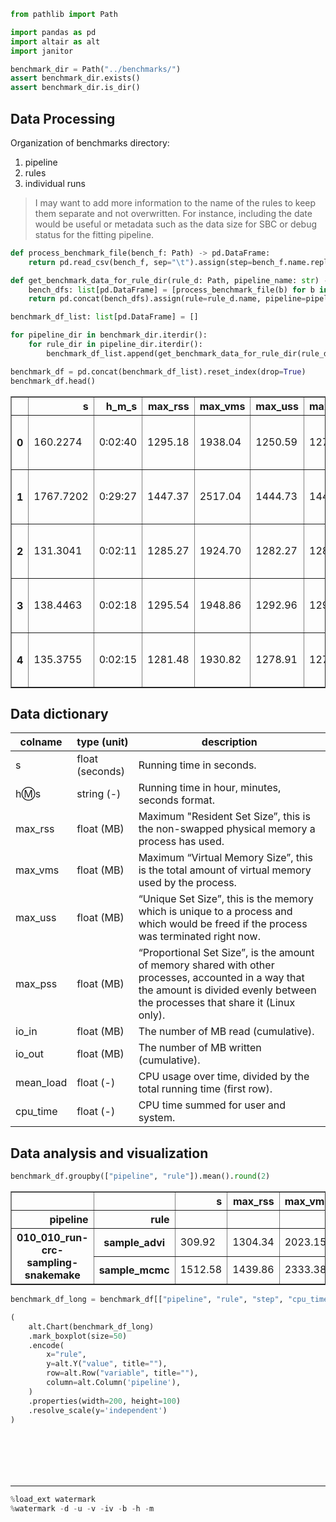 ```python
from pathlib import Path

import pandas as pd
import altair as alt
import janitor
```

```python
benchmark_dir = Path("../benchmarks/")
assert benchmark_dir.exists()
assert benchmark_dir.is_dir()
```

## Data Processing

Organization of benchmarks directory:

1. pipeline
2. rules
3. individual runs

> I may want to add more information to the name of the rules to keep them separate and not overwritten.
> For instance, including the date would be useful or metadata such as the data size for SBC or debug status for the fitting pipeline.

```python
def process_benchmark_file(bench_f: Path) -> pd.DataFrame:
    return pd.read_csv(bench_f, sep="\t").assign(step=bench_f.name.replace(bench_f.suffix, ""))

def get_benchmark_data_for_rule_dir(rule_d: Path, pipeline_name: str) -> pd.DataFrame:
    bench_dfs: list[pd.DataFrame] = [process_benchmark_file(b) for b in rule_d.iterdir()]
    return pd.concat(bench_dfs).assign(rule=rule_d.name, pipeline=pipeline_name).clean_names()

benchmark_df_list: list[pd.DataFrame] = []

for pipeline_dir in benchmark_dir.iterdir():
    for rule_dir in pipeline_dir.iterdir():
        benchmark_df_list.append(get_benchmark_data_for_rule_dir(rule_dir, pipeline_name=pipeline_dir.name))

benchmark_df = pd.concat(benchmark_df_list).reset_index(drop=True)
benchmark_df.head()

```

<div>
<style scoped>
    .dataframe tbody tr th:only-of-type {
        vertical-align: middle;
    }

    .dataframe tbody tr th {
        vertical-align: top;
    }

    .dataframe thead th {
        text-align: right;
    }
</style>
<table border="1" class="dataframe">
  <thead>
    <tr style="text-align: right;">
      <th></th>
      <th>s</th>
      <th>h_m_s</th>
      <th>max_rss</th>
      <th>max_vms</th>
      <th>max_uss</th>
      <th>max_pss</th>
      <th>io_in</th>
      <th>io_out</th>
      <th>mean_load</th>
      <th>cpu_time</th>
      <th>step</th>
      <th>rule</th>
      <th>pipeline</th>
    </tr>
  </thead>
  <tbody>
    <tr>
      <th>0</th>
      <td>160.2274</td>
      <td>0:02:40</td>
      <td>1295.18</td>
      <td>1938.04</td>
      <td>1250.59</td>
      <td>1271.62</td>
      <td>39.25</td>
      <td>4.05</td>
      <td>16.19</td>
      <td>26.33</td>
      <td>sp6-default</td>
      <td>sample_advi</td>
      <td>010_010_run-crc-sampling-snakemake</td>
    </tr>
    <tr>
      <th>1</th>
      <td>1767.7202</td>
      <td>0:29:27</td>
      <td>1447.37</td>
      <td>2517.04</td>
      <td>1444.73</td>
      <td>1444.91</td>
      <td>803.91</td>
      <td>102.04</td>
      <td>93.20</td>
      <td>1647.72</td>
      <td>sp4-default-fullrank</td>
      <td>sample_advi</td>
      <td>010_010_run-crc-sampling-snakemake</td>
    </tr>
    <tr>
      <th>2</th>
      <td>131.3041</td>
      <td>0:02:11</td>
      <td>1285.27</td>
      <td>1924.70</td>
      <td>1282.27</td>
      <td>1282.48</td>
      <td>5.78</td>
      <td>3.93</td>
      <td>17.02</td>
      <td>22.32</td>
      <td>sp5-default</td>
      <td>sample_advi</td>
      <td>010_010_run-crc-sampling-snakemake</td>
    </tr>
    <tr>
      <th>3</th>
      <td>138.4463</td>
      <td>0:02:18</td>
      <td>1295.54</td>
      <td>1948.86</td>
      <td>1292.96</td>
      <td>1293.05</td>
      <td>34.23</td>
      <td>4.71</td>
      <td>20.34</td>
      <td>28.41</td>
      <td>sp4-centered-copynum</td>
      <td>sample_advi</td>
      <td>010_010_run-crc-sampling-snakemake</td>
    </tr>
    <tr>
      <th>4</th>
      <td>135.3755</td>
      <td>0:02:15</td>
      <td>1281.48</td>
      <td>1930.82</td>
      <td>1278.91</td>
      <td>1278.98</td>
      <td>0.39</td>
      <td>4.70</td>
      <td>16.47</td>
      <td>22.57</td>
      <td>sp2-default</td>
      <td>sample_advi</td>
      <td>010_010_run-crc-sampling-snakemake</td>
    </tr>
  </tbody>
</table>
</div>

## Data dictionary

| colname | type (unit) | description |
|-------- |-------------|-------------|
| s | float (seconds) | Running time in seconds. |
| h:m:s	| string (-) | Running time in hour, minutes, seconds format. |
| max_rss | float (MB) | Maximum "Resident Set Size”, this is the non-swapped physical memory a process has used. |
| max_vms | float (MB) | Maximum “Virtual Memory Size”, this is the total amount of virtual memory used by the process. |
| max_uss | float (MB) | “Unique Set Size”, this is the memory which is unique to a process and which would be freed if the process was terminated right now. |
| max_pss | float (MB) | “Proportional Set Size”, is the amount of memory shared with other processes, accounted in a way that the amount is divided evenly between the processes that share it (Linux only). |
| io_in | float (MB) | The number of MB read (cumulative). |
| io_out | float (MB) | The number of MB written (cumulative). |
| mean_load | float (-) | CPU usage over time, divided by the total running time (first row). |
| cpu_time | float (-) | CPU time summed for user and system. |

## Data analysis and visualization

```python
benchmark_df.groupby(["pipeline", "rule"]).mean().round(2)
```

<div>
<style scoped>
    .dataframe tbody tr th:only-of-type {
        vertical-align: middle;
    }

    .dataframe tbody tr th {
        vertical-align: top;
    }

    .dataframe thead th {
        text-align: right;
    }
</style>
<table border="1" class="dataframe">
  <thead>
    <tr style="text-align: right;">
      <th></th>
      <th></th>
      <th>s</th>
      <th>max_rss</th>
      <th>max_vms</th>
      <th>max_uss</th>
      <th>max_pss</th>
      <th>io_in</th>
      <th>io_out</th>
      <th>mean_load</th>
      <th>cpu_time</th>
    </tr>
    <tr>
      <th>pipeline</th>
      <th>rule</th>
      <th></th>
      <th></th>
      <th></th>
      <th></th>
      <th></th>
      <th></th>
      <th></th>
      <th></th>
      <th></th>
    </tr>
  </thead>
  <tbody>
    <tr>
      <th rowspan="2" valign="top">010_010_run-crc-sampling-snakemake</th>
      <th>sample_advi</th>
      <td>309.92</td>
      <td>1304.34</td>
      <td>2023.15</td>
      <td>1297.18</td>
      <td>1299.43</td>
      <td>166.95</td>
      <td>14.03</td>
      <td>24.80</td>
      <td>186.06</td>
    </tr>
    <tr>
      <th>sample_mcmc</th>
      <td>1512.58</td>
      <td>1439.86</td>
      <td>2333.38</td>
      <td>1429.85</td>
      <td>1433.68</td>
      <td>320.52</td>
      <td>47.70</td>
      <td>80.13</td>
      <td>1267.32</td>
    </tr>
  </tbody>
</table>
</div>

```python
benchmark_df_long = benchmark_df[["pipeline", "rule", "step", "cpu_time", "max_rss", "mean_load", "cpu_time"]].pivot_longer(["pipeline", "rule", "step"])

(
    alt.Chart(benchmark_df_long)
    .mark_boxplot(size=50)
    .encode(
        x="rule",
        y=alt.Y("value", title=""),
        row=alt.Row("variable", title=""),
        column=alt.Column('pipeline'),
    )
    .properties(width=200, height=100)
    .resolve_scale(y='independent')
)
```

<div id="altair-viz-33994c88f7cd40eba16d460a67ce6b23"></div>
<script type="text/javascript">
  (function(spec, embedOpt){
    let outputDiv = document.currentScript.previousElementSibling;
    if (outputDiv.id !== "altair-viz-33994c88f7cd40eba16d460a67ce6b23") {
      outputDiv = document.getElementById("altair-viz-33994c88f7cd40eba16d460a67ce6b23");
    }
    const paths = {
      "vega": "https://cdn.jsdelivr.net/npm//vega@5?noext",
      "vega-lib": "https://cdn.jsdelivr.net/npm//vega-lib?noext",
      "vega-lite": "https://cdn.jsdelivr.net/npm//vega-lite@4.8.1?noext",
      "vega-embed": "https://cdn.jsdelivr.net/npm//vega-embed@6?noext",
    };

    function loadScript(lib) {
      return new Promise(function(resolve, reject) {
        var s = document.createElement('script');
        s.src = paths[lib];
        s.async = true;
        s.onload = () => resolve(paths[lib]);
        s.onerror = () => reject(`Error loading script: ${paths[lib]}`);
        document.getElementsByTagName("head")[0].appendChild(s);
      });
    }

    function showError(err) {
      outputDiv.innerHTML = `<div class="error" style="color:red;">${err}</div>`;
      throw err;
    }

    function displayChart(vegaEmbed) {
      vegaEmbed(outputDiv, spec, embedOpt)
        .catch(err => showError(`Javascript Error: ${err.message}<br>This usually means there's a typo in your chart specification. See the javascript console for the full traceback.`));
    }

    if(typeof define === "function" && define.amd) {
      requirejs.config({paths});
      require(["vega-embed"], displayChart, err => showError(`Error loading script: ${err.message}`));
    } else if (typeof vegaEmbed === "function") {
      displayChart(vegaEmbed);
    } else {
      loadScript("vega")
        .then(() => loadScript("vega-lite"))
        .then(() => loadScript("vega-embed"))
        .catch(showError)
        .then(() => displayChart(vegaEmbed));
    }
  })({"config": {"view": {"continuousWidth": 400, "continuousHeight": 300}}, "data": {"name": "data-c630aeaeba6340b8780d3df4698030a8"}, "mark": {"type": "boxplot", "size": 50}, "encoding": {"column": {"type": "nominal", "field": "pipeline"}, "row": {"type": "nominal", "field": "variable", "title": ""}, "tooltip": [], "x": {"type": "nominal", "field": "rule"}, "y": {"type": "quantitative", "field": "value", "title": ""}}, "height": 100, "resolve": {"scale": {"y": "independent"}}, "width": 200, "$schema": "https://vega.github.io/schema/vega-lite/v4.8.1.json", "datasets": {"data-c630aeaeba6340b8780d3df4698030a8": [{"pipeline": "010_010_run-crc-sampling-snakemake", "rule": "sample_advi", "step": "sp6-default", "variable": "cpu_time", "value": 26.33}, {"pipeline": "010_010_run-crc-sampling-snakemake", "rule": "sample_advi", "step": "sp4-default-fullrank", "variable": "cpu_time", "value": 1647.72}, {"pipeline": "010_010_run-crc-sampling-snakemake", "rule": "sample_advi", "step": "sp5-default", "variable": "cpu_time", "value": 22.32}, {"pipeline": "010_010_run-crc-sampling-snakemake", "rule": "sample_advi", "step": "sp4-centered-copynum", "variable": "cpu_time", "value": 28.41}, {"pipeline": "010_010_run-crc-sampling-snakemake", "rule": "sample_advi", "step": "sp2-default", "variable": "cpu_time", "value": 22.57}, {"pipeline": "010_010_run-crc-sampling-snakemake", "rule": "sample_advi", "step": "sp7-default", "variable": "cpu_time", "value": 20.99}, {"pipeline": "010_010_run-crc-sampling-snakemake", "rule": "sample_advi", "step": "sp5-noncentered", "variable": "cpu_time", "value": 20.43}, {"pipeline": "010_010_run-crc-sampling-snakemake", "rule": "sample_advi", "step": "sp4-default", "variable": "cpu_time", "value": 22.47}, {"pipeline": "010_010_run-crc-sampling-snakemake", "rule": "sample_advi", "step": "sp4-noncentered", "variable": "cpu_time", "value": 22.6}, {"pipeline": "010_010_run-crc-sampling-snakemake", "rule": "sample_advi", "step": "sp4-noncentered-copynum", "variable": "cpu_time", "value": 26.81}, {"pipeline": "010_010_run-crc-sampling-snakemake", "rule": "sample_mcmc", "step": "sp5-noncentered_chain0", "variable": "cpu_time", "value": 611.22}, {"pipeline": "010_010_run-crc-sampling-snakemake", "rule": "sample_mcmc", "step": "sp5-default_chain0", "variable": "cpu_time", "value": 360.72}, {"pipeline": "010_010_run-crc-sampling-snakemake", "rule": "sample_mcmc", "step": "sp5-default_chain1", "variable": "cpu_time", "value": 329.62}, {"pipeline": "010_010_run-crc-sampling-snakemake", "rule": "sample_mcmc", "step": "sp5-noncentered_chain1", "variable": "cpu_time", "value": 597.2}, {"pipeline": "010_010_run-crc-sampling-snakemake", "rule": "sample_mcmc", "step": "sp5-noncentered_chain3", "variable": "cpu_time", "value": 614.21}, {"pipeline": "010_010_run-crc-sampling-snakemake", "rule": "sample_mcmc", "step": "sp5-default_chain3", "variable": "cpu_time", "value": 394.14}, {"pipeline": "010_010_run-crc-sampling-snakemake", "rule": "sample_mcmc", "step": "sp5-default_chain2", "variable": "cpu_time", "value": 374.15}, {"pipeline": "010_010_run-crc-sampling-snakemake", "rule": "sample_mcmc", "step": "sp5-noncentered_chain2", "variable": "cpu_time", "value": 635.52}, {"pipeline": "010_010_run-crc-sampling-snakemake", "rule": "sample_mcmc", "step": "sp6-default_chain2", "variable": "cpu_time", "value": 1967.62}, {"pipeline": "010_010_run-crc-sampling-snakemake", "rule": "sample_mcmc", "step": "sp6-default_chain3", "variable": "cpu_time", "value": 2179.39}, {"pipeline": "010_010_run-crc-sampling-snakemake", "rule": "sample_mcmc", "step": "sp6-default_chain1", "variable": "cpu_time", "value": 1856.39}, {"pipeline": "010_010_run-crc-sampling-snakemake", "rule": "sample_mcmc", "step": "sp6-default_chain0", "variable": "cpu_time", "value": 1865.28}, {"pipeline": "010_010_run-crc-sampling-snakemake", "rule": "sample_mcmc", "step": "sp4-centered-copynum_chain2", "variable": "cpu_time", "value": 1539.18}, {"pipeline": "010_010_run-crc-sampling-snakemake", "rule": "sample_mcmc", "step": "sp4-centered-copynum_chain3", "variable": "cpu_time", "value": 874.76}, {"pipeline": "010_010_run-crc-sampling-snakemake", "rule": "sample_mcmc", "step": "sp4-centered-copynum_chain1", "variable": "cpu_time", "value": 891.48}, {"pipeline": "010_010_run-crc-sampling-snakemake", "rule": "sample_mcmc", "step": "sp4-centered-copynum_chain0", "variable": "cpu_time", "value": 1436.22}, {"pipeline": "010_010_run-crc-sampling-snakemake", "rule": "sample_mcmc", "step": "sp4-noncentered_chain2", "variable": "cpu_time", "value": 1858.29}, {"pipeline": "010_010_run-crc-sampling-snakemake", "rule": "sample_mcmc", "step": "sp4-noncentered-copynum_chain2", "variable": "cpu_time", "value": 1995.04}, {"pipeline": "010_010_run-crc-sampling-snakemake", "rule": "sample_mcmc", "step": "sp4-noncentered-copynum_chain3", "variable": "cpu_time", "value": 1812.74}, {"pipeline": "010_010_run-crc-sampling-snakemake", "rule": "sample_mcmc", "step": "sp4-noncentered_chain3", "variable": "cpu_time", "value": 3008.48}, {"pipeline": "010_010_run-crc-sampling-snakemake", "rule": "sample_mcmc", "step": "sp4-noncentered_chain1", "variable": "cpu_time", "value": 1691.11}, {"pipeline": "010_010_run-crc-sampling-snakemake", "rule": "sample_mcmc", "step": "sp4-noncentered-copynum_chain1", "variable": "cpu_time", "value": 2008.26}, {"pipeline": "010_010_run-crc-sampling-snakemake", "rule": "sample_mcmc", "step": "sp4-noncentered-copynum_chain0", "variable": "cpu_time", "value": 1881.07}, {"pipeline": "010_010_run-crc-sampling-snakemake", "rule": "sample_mcmc", "step": "sp4-noncentered_chain0", "variable": "cpu_time", "value": 1736.99}, {"pipeline": "010_010_run-crc-sampling-snakemake", "rule": "sample_mcmc", "step": "sp2-default_chain2", "variable": "cpu_time", "value": 163.77}, {"pipeline": "010_010_run-crc-sampling-snakemake", "rule": "sample_mcmc", "step": "sp2-default_chain3", "variable": "cpu_time", "value": 198.38}, {"pipeline": "010_010_run-crc-sampling-snakemake", "rule": "sample_mcmc", "step": "sp2-default_chain1", "variable": "cpu_time", "value": 197.8}, {"pipeline": "010_010_run-crc-sampling-snakemake", "rule": "sample_mcmc", "step": "sp2-default_chain0", "variable": "cpu_time", "value": 158.53}, {"pipeline": "010_010_run-crc-sampling-snakemake", "rule": "sample_mcmc", "step": "sp7-default_chain3", "variable": "cpu_time", "value": 2043.36}, {"pipeline": "010_010_run-crc-sampling-snakemake", "rule": "sample_mcmc", "step": "sp7-default_chain2", "variable": "cpu_time", "value": 2000.91}, {"pipeline": "010_010_run-crc-sampling-snakemake", "rule": "sample_mcmc", "step": "sp7-default_chain0", "variable": "cpu_time", "value": 2121.29}, {"pipeline": "010_010_run-crc-sampling-snakemake", "rule": "sample_mcmc", "step": "sp7-default_chain1", "variable": "cpu_time", "value": 1892.01}, {"pipeline": "010_010_run-crc-sampling-snakemake", "rule": "sample_mcmc", "step": "sp4-default_chain1", "variable": "cpu_time", "value": 971.0}, {"pipeline": "010_010_run-crc-sampling-snakemake", "rule": "sample_mcmc", "step": "sp4-default_chain0", "variable": "cpu_time", "value": 926.15}, {"pipeline": "010_010_run-crc-sampling-snakemake", "rule": "sample_mcmc", "step": "sp4-default_chain2", "variable": "cpu_time", "value": 1383.81}, {"pipeline": "010_010_run-crc-sampling-snakemake", "rule": "sample_mcmc", "step": "sp4-default_chain3", "variable": "cpu_time", "value": 1047.34}, {"pipeline": "010_010_run-crc-sampling-snakemake", "rule": "sample_advi", "step": "sp6-default", "variable": "max_rss", "value": 1295.18}, {"pipeline": "010_010_run-crc-sampling-snakemake", "rule": "sample_advi", "step": "sp4-default-fullrank", "variable": "max_rss", "value": 1447.37}, {"pipeline": "010_010_run-crc-sampling-snakemake", "rule": "sample_advi", "step": "sp5-default", "variable": "max_rss", "value": 1285.27}, {"pipeline": "010_010_run-crc-sampling-snakemake", "rule": "sample_advi", "step": "sp4-centered-copynum", "variable": "max_rss", "value": 1295.54}, {"pipeline": "010_010_run-crc-sampling-snakemake", "rule": "sample_advi", "step": "sp2-default", "variable": "max_rss", "value": 1281.48}, {"pipeline": "010_010_run-crc-sampling-snakemake", "rule": "sample_advi", "step": "sp7-default", "variable": "max_rss", "value": 1301.98}, {"pipeline": "010_010_run-crc-sampling-snakemake", "rule": "sample_advi", "step": "sp5-noncentered", "variable": "max_rss", "value": 1277.66}, {"pipeline": "010_010_run-crc-sampling-snakemake", "rule": "sample_advi", "step": "sp4-default", "variable": "max_rss", "value": 1285.94}, {"pipeline": "010_010_run-crc-sampling-snakemake", "rule": "sample_advi", "step": "sp4-noncentered", "variable": "max_rss", "value": 1284.8}, {"pipeline": "010_010_run-crc-sampling-snakemake", "rule": "sample_advi", "step": "sp4-noncentered-copynum", "variable": "max_rss", "value": 1288.16}, {"pipeline": "010_010_run-crc-sampling-snakemake", "rule": "sample_mcmc", "step": "sp5-noncentered_chain0", "variable": "max_rss", "value": 1390.63}, {"pipeline": "010_010_run-crc-sampling-snakemake", "rule": "sample_mcmc", "step": "sp5-default_chain0", "variable": "max_rss", "value": 1370.79}, {"pipeline": "010_010_run-crc-sampling-snakemake", "rule": "sample_mcmc", "step": "sp5-default_chain1", "variable": "max_rss", "value": 1358.33}, {"pipeline": "010_010_run-crc-sampling-snakemake", "rule": "sample_mcmc", "step": "sp5-noncentered_chain1", "variable": "max_rss", "value": 1402.98}, {"pipeline": "010_010_run-crc-sampling-snakemake", "rule": "sample_mcmc", "step": "sp5-noncentered_chain3", "variable": "max_rss", "value": 1402.43}, {"pipeline": "010_010_run-crc-sampling-snakemake", "rule": "sample_mcmc", "step": "sp5-default_chain3", "variable": "max_rss", "value": 1378.41}, {"pipeline": "010_010_run-crc-sampling-snakemake", "rule": "sample_mcmc", "step": "sp5-default_chain2", "variable": "max_rss", "value": 1370.21}, {"pipeline": "010_010_run-crc-sampling-snakemake", "rule": "sample_mcmc", "step": "sp5-noncentered_chain2", "variable": "max_rss", "value": 1390.21}, {"pipeline": "010_010_run-crc-sampling-snakemake", "rule": "sample_mcmc", "step": "sp6-default_chain2", "variable": "max_rss", "value": 1500.79}, {"pipeline": "010_010_run-crc-sampling-snakemake", "rule": "sample_mcmc", "step": "sp6-default_chain3", "variable": "max_rss", "value": 1462.01}, {"pipeline": "010_010_run-crc-sampling-snakemake", "rule": "sample_mcmc", "step": "sp6-default_chain1", "variable": "max_rss", "value": 1447.26}, {"pipeline": "010_010_run-crc-sampling-snakemake", "rule": "sample_mcmc", "step": "sp6-default_chain0", "variable": "max_rss", "value": 1552.29}, {"pipeline": "010_010_run-crc-sampling-snakemake", "rule": "sample_mcmc", "step": "sp4-centered-copynum_chain2", "variable": "max_rss", "value": 1438.24}, {"pipeline": "010_010_run-crc-sampling-snakemake", "rule": "sample_mcmc", "step": "sp4-centered-copynum_chain3", "variable": "max_rss", "value": 1410.36}, {"pipeline": "010_010_run-crc-sampling-snakemake", "rule": "sample_mcmc", "step": "sp4-centered-copynum_chain1", "variable": "max_rss", "value": 1444.84}, {"pipeline": "010_010_run-crc-sampling-snakemake", "rule": "sample_mcmc", "step": "sp4-centered-copynum_chain0", "variable": "max_rss", "value": 1425.09}, {"pipeline": "010_010_run-crc-sampling-snakemake", "rule": "sample_mcmc", "step": "sp4-noncentered_chain2", "variable": "max_rss", "value": 1501.35}, {"pipeline": "010_010_run-crc-sampling-snakemake", "rule": "sample_mcmc", "step": "sp4-noncentered-copynum_chain2", "variable": "max_rss", "value": 1425.93}, {"pipeline": "010_010_run-crc-sampling-snakemake", "rule": "sample_mcmc", "step": "sp4-noncentered-copynum_chain3", "variable": "max_rss", "value": 1469.34}, {"pipeline": "010_010_run-crc-sampling-snakemake", "rule": "sample_mcmc", "step": "sp4-noncentered_chain3", "variable": "max_rss", "value": 1452.1}, {"pipeline": "010_010_run-crc-sampling-snakemake", "rule": "sample_mcmc", "step": "sp4-noncentered_chain1", "variable": "max_rss", "value": 1451.43}, {"pipeline": "010_010_run-crc-sampling-snakemake", "rule": "sample_mcmc", "step": "sp4-noncentered-copynum_chain1", "variable": "max_rss", "value": 1516.52}, {"pipeline": "010_010_run-crc-sampling-snakemake", "rule": "sample_mcmc", "step": "sp4-noncentered-copynum_chain0", "variable": "max_rss", "value": 1430.52}, {"pipeline": "010_010_run-crc-sampling-snakemake", "rule": "sample_mcmc", "step": "sp4-noncentered_chain0", "variable": "max_rss", "value": 1426.0}, {"pipeline": "010_010_run-crc-sampling-snakemake", "rule": "sample_mcmc", "step": "sp2-default_chain2", "variable": "max_rss", "value": 1454.91}, {"pipeline": "010_010_run-crc-sampling-snakemake", "rule": "sample_mcmc", "step": "sp2-default_chain3", "variable": "max_rss", "value": 1400.55}, {"pipeline": "010_010_run-crc-sampling-snakemake", "rule": "sample_mcmc", "step": "sp2-default_chain1", "variable": "max_rss", "value": 1393.86}, {"pipeline": "010_010_run-crc-sampling-snakemake", "rule": "sample_mcmc", "step": "sp2-default_chain0", "variable": "max_rss", "value": 1414.7}, {"pipeline": "010_010_run-crc-sampling-snakemake", "rule": "sample_mcmc", "step": "sp7-default_chain3", "variable": "max_rss", "value": 1601.46}, {"pipeline": "010_010_run-crc-sampling-snakemake", "rule": "sample_mcmc", "step": "sp7-default_chain2", "variable": "max_rss", "value": 1478.08}, {"pipeline": "010_010_run-crc-sampling-snakemake", "rule": "sample_mcmc", "step": "sp7-default_chain0", "variable": "max_rss", "value": 1570.75}, {"pipeline": "010_010_run-crc-sampling-snakemake", "rule": "sample_mcmc", "step": "sp7-default_chain1", "variable": "max_rss", "value": 1491.8}, {"pipeline": "010_010_run-crc-sampling-snakemake", "rule": "sample_mcmc", "step": "sp4-default_chain1", "variable": "max_rss", "value": 1387.11}, {"pipeline": "010_010_run-crc-sampling-snakemake", "rule": "sample_mcmc", "step": "sp4-default_chain0", "variable": "max_rss", "value": 1396.42}, {"pipeline": "010_010_run-crc-sampling-snakemake", "rule": "sample_mcmc", "step": "sp4-default_chain2", "variable": "max_rss", "value": 1396.11}, {"pipeline": "010_010_run-crc-sampling-snakemake", "rule": "sample_mcmc", "step": "sp4-default_chain3", "variable": "max_rss", "value": 1431.29}, {"pipeline": "010_010_run-crc-sampling-snakemake", "rule": "sample_advi", "step": "sp6-default", "variable": "mean_load", "value": 16.19}, {"pipeline": "010_010_run-crc-sampling-snakemake", "rule": "sample_advi", "step": "sp4-default-fullrank", "variable": "mean_load", "value": 93.2}, {"pipeline": "010_010_run-crc-sampling-snakemake", "rule": "sample_advi", "step": "sp5-default", "variable": "mean_load", "value": 17.02}, {"pipeline": "010_010_run-crc-sampling-snakemake", "rule": "sample_advi", "step": "sp4-centered-copynum", "variable": "mean_load", "value": 20.34}, {"pipeline": "010_010_run-crc-sampling-snakemake", "rule": "sample_advi", "step": "sp2-default", "variable": "mean_load", "value": 16.47}, {"pipeline": "010_010_run-crc-sampling-snakemake", "rule": "sample_advi", "step": "sp7-default", "variable": "mean_load", "value": 16.32}, {"pipeline": "010_010_run-crc-sampling-snakemake", "rule": "sample_advi", "step": "sp5-noncentered", "variable": "mean_load", "value": 30.38}, {"pipeline": "010_010_run-crc-sampling-snakemake", "rule": "sample_advi", "step": "sp4-default", "variable": "mean_load", "value": 11.58}, {"pipeline": "010_010_run-crc-sampling-snakemake", "rule": "sample_advi", "step": "sp4-noncentered", "variable": "mean_load", "value": 14.53}, {"pipeline": "010_010_run-crc-sampling-snakemake", "rule": "sample_advi", "step": "sp4-noncentered-copynum", "variable": "mean_load", "value": 11.94}, {"pipeline": "010_010_run-crc-sampling-snakemake", "rule": "sample_mcmc", "step": "sp5-noncentered_chain0", "variable": "mean_load", "value": 82.84}, {"pipeline": "010_010_run-crc-sampling-snakemake", "rule": "sample_mcmc", "step": "sp5-default_chain0", "variable": "mean_load", "value": 59.99}, {"pipeline": "010_010_run-crc-sampling-snakemake", "rule": "sample_mcmc", "step": "sp5-default_chain1", "variable": "mean_load", "value": 73.85}, {"pipeline": "010_010_run-crc-sampling-snakemake", "rule": "sample_mcmc", "step": "sp5-noncentered_chain1", "variable": "mean_load", "value": 61.44}, {"pipeline": "010_010_run-crc-sampling-snakemake", "rule": "sample_mcmc", "step": "sp5-noncentered_chain3", "variable": "mean_load", "value": 63.0}, {"pipeline": "010_010_run-crc-sampling-snakemake", "rule": "sample_mcmc", "step": "sp5-default_chain3", "variable": "mean_load", "value": 51.76}, {"pipeline": "010_010_run-crc-sampling-snakemake", "rule": "sample_mcmc", "step": "sp5-default_chain2", "variable": "mean_load", "value": 86.11}, {"pipeline": "010_010_run-crc-sampling-snakemake", "rule": "sample_mcmc", "step": "sp5-noncentered_chain2", "variable": "mean_load", "value": 64.37}, {"pipeline": "010_010_run-crc-sampling-snakemake", "rule": "sample_mcmc", "step": "sp6-default_chain2", "variable": "mean_load", "value": 82.35}, {"pipeline": "010_010_run-crc-sampling-snakemake", "rule": "sample_mcmc", "step": "sp6-default_chain3", "variable": "mean_load", "value": 83.8}, {"pipeline": "010_010_run-crc-sampling-snakemake", "rule": "sample_mcmc", "step": "sp6-default_chain1", "variable": "mean_load", "value": 83.53}, {"pipeline": "010_010_run-crc-sampling-snakemake", "rule": "sample_mcmc", "step": "sp6-default_chain0", "variable": "mean_load", "value": 81.67}, {"pipeline": "010_010_run-crc-sampling-snakemake", "rule": "sample_mcmc", "step": "sp4-centered-copynum_chain2", "variable": "mean_load", "value": 97.15}, {"pipeline": "010_010_run-crc-sampling-snakemake", "rule": "sample_mcmc", "step": "sp4-centered-copynum_chain3", "variable": "mean_load", "value": 77.08}, {"pipeline": "010_010_run-crc-sampling-snakemake", "rule": "sample_mcmc", "step": "sp4-centered-copynum_chain1", "variable": "mean_load", "value": 94.23}, {"pipeline": "010_010_run-crc-sampling-snakemake", "rule": "sample_mcmc", "step": "sp4-centered-copynum_chain0", "variable": "mean_load", "value": 78.45}, {"pipeline": "010_010_run-crc-sampling-snakemake", "rule": "sample_mcmc", "step": "sp4-noncentered_chain2", "variable": "mean_load", "value": 87.76}, {"pipeline": "010_010_run-crc-sampling-snakemake", "rule": "sample_mcmc", "step": "sp4-noncentered-copynum_chain2", "variable": "mean_load", "value": 87.13}, {"pipeline": "010_010_run-crc-sampling-snakemake", "rule": "sample_mcmc", "step": "sp4-noncentered-copynum_chain3", "variable": "mean_load", "value": 85.6}, {"pipeline": "010_010_run-crc-sampling-snakemake", "rule": "sample_mcmc", "step": "sp4-noncentered_chain3", "variable": "mean_load", "value": 90.79}, {"pipeline": "010_010_run-crc-sampling-snakemake", "rule": "sample_mcmc", "step": "sp4-noncentered_chain1", "variable": "mean_load", "value": 94.05}, {"pipeline": "010_010_run-crc-sampling-snakemake", "rule": "sample_mcmc", "step": "sp4-noncentered-copynum_chain1", "variable": "mean_load", "value": 87.62}, {"pipeline": "010_010_run-crc-sampling-snakemake", "rule": "sample_mcmc", "step": "sp4-noncentered-copynum_chain0", "variable": "mean_load", "value": 97.59}, {"pipeline": "010_010_run-crc-sampling-snakemake", "rule": "sample_mcmc", "step": "sp4-noncentered_chain0", "variable": "mean_load", "value": 85.41}, {"pipeline": "010_010_run-crc-sampling-snakemake", "rule": "sample_mcmc", "step": "sp2-default_chain2", "variable": "mean_load", "value": 35.09}, {"pipeline": "010_010_run-crc-sampling-snakemake", "rule": "sample_mcmc", "step": "sp2-default_chain3", "variable": "mean_load", "value": 75.05}, {"pipeline": "010_010_run-crc-sampling-snakemake", "rule": "sample_mcmc", "step": "sp2-default_chain1", "variable": "mean_load", "value": 76.15}, {"pipeline": "010_010_run-crc-sampling-snakemake", "rule": "sample_mcmc", "step": "sp2-default_chain0", "variable": "mean_load", "value": 71.34}, {"pipeline": "010_010_run-crc-sampling-snakemake", "rule": "sample_mcmc", "step": "sp7-default_chain3", "variable": "mean_load", "value": 83.56}, {"pipeline": "010_010_run-crc-sampling-snakemake", "rule": "sample_mcmc", "step": "sp7-default_chain2", "variable": "mean_load", "value": 82.97}, {"pipeline": "010_010_run-crc-sampling-snakemake", "rule": "sample_mcmc", "step": "sp7-default_chain0", "variable": "mean_load", "value": 83.31}, {"pipeline": "010_010_run-crc-sampling-snakemake", "rule": "sample_mcmc", "step": "sp7-default_chain1", "variable": "mean_load", "value": 95.97}, {"pipeline": "010_010_run-crc-sampling-snakemake", "rule": "sample_mcmc", "step": "sp4-default_chain1", "variable": "mean_load", "value": 90.44}, {"pipeline": "010_010_run-crc-sampling-snakemake", "rule": "sample_mcmc", "step": "sp4-default_chain0", "variable": "mean_load", "value": 79.7}, {"pipeline": "010_010_run-crc-sampling-snakemake", "rule": "sample_mcmc", "step": "sp4-default_chain2", "variable": "mean_load", "value": 85.08}, {"pipeline": "010_010_run-crc-sampling-snakemake", "rule": "sample_mcmc", "step": "sp4-default_chain3", "variable": "mean_load", "value": 88.62}, {"pipeline": "010_010_run-crc-sampling-snakemake", "rule": "sample_advi", "step": "sp6-default", "variable": "cpu_time", "value": 26.33}, {"pipeline": "010_010_run-crc-sampling-snakemake", "rule": "sample_advi", "step": "sp4-default-fullrank", "variable": "cpu_time", "value": 1647.72}, {"pipeline": "010_010_run-crc-sampling-snakemake", "rule": "sample_advi", "step": "sp5-default", "variable": "cpu_time", "value": 22.32}, {"pipeline": "010_010_run-crc-sampling-snakemake", "rule": "sample_advi", "step": "sp4-centered-copynum", "variable": "cpu_time", "value": 28.41}, {"pipeline": "010_010_run-crc-sampling-snakemake", "rule": "sample_advi", "step": "sp2-default", "variable": "cpu_time", "value": 22.57}, {"pipeline": "010_010_run-crc-sampling-snakemake", "rule": "sample_advi", "step": "sp7-default", "variable": "cpu_time", "value": 20.99}, {"pipeline": "010_010_run-crc-sampling-snakemake", "rule": "sample_advi", "step": "sp5-noncentered", "variable": "cpu_time", "value": 20.43}, {"pipeline": "010_010_run-crc-sampling-snakemake", "rule": "sample_advi", "step": "sp4-default", "variable": "cpu_time", "value": 22.47}, {"pipeline": "010_010_run-crc-sampling-snakemake", "rule": "sample_advi", "step": "sp4-noncentered", "variable": "cpu_time", "value": 22.6}, {"pipeline": "010_010_run-crc-sampling-snakemake", "rule": "sample_advi", "step": "sp4-noncentered-copynum", "variable": "cpu_time", "value": 26.81}, {"pipeline": "010_010_run-crc-sampling-snakemake", "rule": "sample_mcmc", "step": "sp5-noncentered_chain0", "variable": "cpu_time", "value": 611.22}, {"pipeline": "010_010_run-crc-sampling-snakemake", "rule": "sample_mcmc", "step": "sp5-default_chain0", "variable": "cpu_time", "value": 360.72}, {"pipeline": "010_010_run-crc-sampling-snakemake", "rule": "sample_mcmc", "step": "sp5-default_chain1", "variable": "cpu_time", "value": 329.62}, {"pipeline": "010_010_run-crc-sampling-snakemake", "rule": "sample_mcmc", "step": "sp5-noncentered_chain1", "variable": "cpu_time", "value": 597.2}, {"pipeline": "010_010_run-crc-sampling-snakemake", "rule": "sample_mcmc", "step": "sp5-noncentered_chain3", "variable": "cpu_time", "value": 614.21}, {"pipeline": "010_010_run-crc-sampling-snakemake", "rule": "sample_mcmc", "step": "sp5-default_chain3", "variable": "cpu_time", "value": 394.14}, {"pipeline": "010_010_run-crc-sampling-snakemake", "rule": "sample_mcmc", "step": "sp5-default_chain2", "variable": "cpu_time", "value": 374.15}, {"pipeline": "010_010_run-crc-sampling-snakemake", "rule": "sample_mcmc", "step": "sp5-noncentered_chain2", "variable": "cpu_time", "value": 635.52}, {"pipeline": "010_010_run-crc-sampling-snakemake", "rule": "sample_mcmc", "step": "sp6-default_chain2", "variable": "cpu_time", "value": 1967.62}, {"pipeline": "010_010_run-crc-sampling-snakemake", "rule": "sample_mcmc", "step": "sp6-default_chain3", "variable": "cpu_time", "value": 2179.39}, {"pipeline": "010_010_run-crc-sampling-snakemake", "rule": "sample_mcmc", "step": "sp6-default_chain1", "variable": "cpu_time", "value": 1856.39}, {"pipeline": "010_010_run-crc-sampling-snakemake", "rule": "sample_mcmc", "step": "sp6-default_chain0", "variable": "cpu_time", "value": 1865.28}, {"pipeline": "010_010_run-crc-sampling-snakemake", "rule": "sample_mcmc", "step": "sp4-centered-copynum_chain2", "variable": "cpu_time", "value": 1539.18}, {"pipeline": "010_010_run-crc-sampling-snakemake", "rule": "sample_mcmc", "step": "sp4-centered-copynum_chain3", "variable": "cpu_time", "value": 874.76}, {"pipeline": "010_010_run-crc-sampling-snakemake", "rule": "sample_mcmc", "step": "sp4-centered-copynum_chain1", "variable": "cpu_time", "value": 891.48}, {"pipeline": "010_010_run-crc-sampling-snakemake", "rule": "sample_mcmc", "step": "sp4-centered-copynum_chain0", "variable": "cpu_time", "value": 1436.22}, {"pipeline": "010_010_run-crc-sampling-snakemake", "rule": "sample_mcmc", "step": "sp4-noncentered_chain2", "variable": "cpu_time", "value": 1858.29}, {"pipeline": "010_010_run-crc-sampling-snakemake", "rule": "sample_mcmc", "step": "sp4-noncentered-copynum_chain2", "variable": "cpu_time", "value": 1995.04}, {"pipeline": "010_010_run-crc-sampling-snakemake", "rule": "sample_mcmc", "step": "sp4-noncentered-copynum_chain3", "variable": "cpu_time", "value": 1812.74}, {"pipeline": "010_010_run-crc-sampling-snakemake", "rule": "sample_mcmc", "step": "sp4-noncentered_chain3", "variable": "cpu_time", "value": 3008.48}, {"pipeline": "010_010_run-crc-sampling-snakemake", "rule": "sample_mcmc", "step": "sp4-noncentered_chain1", "variable": "cpu_time", "value": 1691.11}, {"pipeline": "010_010_run-crc-sampling-snakemake", "rule": "sample_mcmc", "step": "sp4-noncentered-copynum_chain1", "variable": "cpu_time", "value": 2008.26}, {"pipeline": "010_010_run-crc-sampling-snakemake", "rule": "sample_mcmc", "step": "sp4-noncentered-copynum_chain0", "variable": "cpu_time", "value": 1881.07}, {"pipeline": "010_010_run-crc-sampling-snakemake", "rule": "sample_mcmc", "step": "sp4-noncentered_chain0", "variable": "cpu_time", "value": 1736.99}, {"pipeline": "010_010_run-crc-sampling-snakemake", "rule": "sample_mcmc", "step": "sp2-default_chain2", "variable": "cpu_time", "value": 163.77}, {"pipeline": "010_010_run-crc-sampling-snakemake", "rule": "sample_mcmc", "step": "sp2-default_chain3", "variable": "cpu_time", "value": 198.38}, {"pipeline": "010_010_run-crc-sampling-snakemake", "rule": "sample_mcmc", "step": "sp2-default_chain1", "variable": "cpu_time", "value": 197.8}, {"pipeline": "010_010_run-crc-sampling-snakemake", "rule": "sample_mcmc", "step": "sp2-default_chain0", "variable": "cpu_time", "value": 158.53}, {"pipeline": "010_010_run-crc-sampling-snakemake", "rule": "sample_mcmc", "step": "sp7-default_chain3", "variable": "cpu_time", "value": 2043.36}, {"pipeline": "010_010_run-crc-sampling-snakemake", "rule": "sample_mcmc", "step": "sp7-default_chain2", "variable": "cpu_time", "value": 2000.91}, {"pipeline": "010_010_run-crc-sampling-snakemake", "rule": "sample_mcmc", "step": "sp7-default_chain0", "variable": "cpu_time", "value": 2121.29}, {"pipeline": "010_010_run-crc-sampling-snakemake", "rule": "sample_mcmc", "step": "sp7-default_chain1", "variable": "cpu_time", "value": 1892.01}, {"pipeline": "010_010_run-crc-sampling-snakemake", "rule": "sample_mcmc", "step": "sp4-default_chain1", "variable": "cpu_time", "value": 971.0}, {"pipeline": "010_010_run-crc-sampling-snakemake", "rule": "sample_mcmc", "step": "sp4-default_chain0", "variable": "cpu_time", "value": 926.15}, {"pipeline": "010_010_run-crc-sampling-snakemake", "rule": "sample_mcmc", "step": "sp4-default_chain2", "variable": "cpu_time", "value": 1383.81}, {"pipeline": "010_010_run-crc-sampling-snakemake", "rule": "sample_mcmc", "step": "sp4-default_chain3", "variable": "cpu_time", "value": 1047.34}]}}, {"mode": "vega-lite"});
</script>

```python

```

```python

```

```python

```

```python

```

```python

```

```python

```

---

```python
%load_ext watermark
%watermark -d -u -v -iv -b -h -m
```
